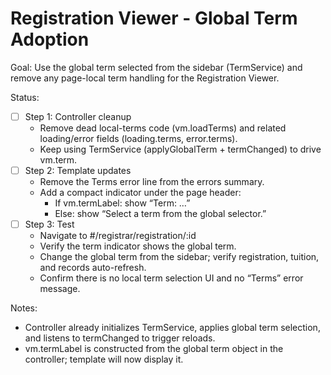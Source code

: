 # Registration Viewer - Global Term Adoption

Goal: Use the global term selected from the sidebar (TermService) and remove any page-local term handling for the Registration Viewer.

Status:
- [ ] Step 1: Controller cleanup
  - Remove dead local-terms code (vm.loadTerms) and related loading/error fields (loading.terms, error.terms).
  - Keep using TermService (applyGlobalTerm + termChanged) to drive vm.term.
- [ ] Step 2: Template updates
  - Remove the Terms error line from the errors summary.
  - Add a compact indicator under the page header:
    - If vm.termLabel: show “Term: …”
    - Else: show “Select a term from the global selector.”
- [ ] Step 3: Test
  - Navigate to #/registrar/registration/:id
  - Verify the term indicator shows the global term.
  - Change the global term from the sidebar; verify registration, tuition, and records auto-refresh.
  - Confirm there is no local term selection UI and no “Terms” error message.

Notes:
- Controller already initializes TermService, applies global term selection, and listens to termChanged to trigger reloads.
- vm.termLabel is constructed from the global term object in the controller; template will now display it.
